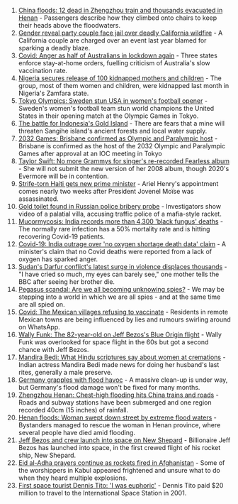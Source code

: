 1. [China floods: 12 dead in Zhengzhou train and thousands evacuated in Henan](https://www.bbc.co.uk/news/world-asia-china-57861067) - Passengers describe how they climbed onto chairs to keep their heads above the floodwaters.
2. [Gender reveal party couple face jail over deadly California wildfire](https://www.bbc.co.uk/news/world-us-canada-57898993) - A California couple are charged over an event last year blamed for sparking a deadly blaze.
3. [Covid: Anger as half of Australians in lockdown again](https://www.bbc.co.uk/news/world-australia-57911032) - Three states enforce stay-at-home orders, fuelling criticism of Australia's slow vaccination rate.
4. [Nigeria secures release of 100 kidnapped mothers and children](https://www.bbc.co.uk/news/world-africa-57910833) - The group, most of them women and children, were kidnapped last month in Nigeria's Zamfara state.
5. [Tokyo Olympics: Sweden stun USA in women's football opener](https://www.bbc.co.uk/sport/olympics/57912250) - Sweden's women's football team stun world champions the United States in their opening match at the Olympic Games in Tokyo.
6. [The battle for Indonesia's Gold Island](https://www.bbc.co.uk/news/world-asia-57902815) - There are fears that a mine will threaten Sangihe island's ancient forests and local water supply.
7. [2032 Games: Brisbane confirmed as Olympic and Paralympic host](https://www.bbc.co.uk/sport/olympics/57912026) - Brisbane is confirmed as the host of the 2032 Olympic and Paralympic Games after approval at an IOC meeting in Tokyo
8. [Taylor Swift: No more Grammys for singer's re-recorded Fearless album](https://www.bbc.co.uk/news/entertainment-arts-57913404) - She will not submit the new version of her 2008 album, though 2020's Evermore will be in contention.
9. [Strife-torn Haiti gets new prime minister](https://www.bbc.co.uk/news/world-latin-america-57910829) - Ariel Henry's appointment comes nearly two weeks after President Jovenel Moïse was assassinated.
10. [Gold toilet found in Russian police bribery probe](https://www.bbc.co.uk/news/world-europe-57914270) - Investigators show video of a palatial villa, accusing traffic police of a mafia-style racket.
11. [Mucormycosis: India records more than 4,300 'black fungus' deaths](https://www.bbc.co.uk/news/world-asia-india-57897682) - The normally rare infection has a 50% mortality rate and is hitting recovering Covid-19 patients.
12. [Covid-19: India outrage over 'no oxygen shortage death data' claim](https://www.bbc.co.uk/news/world-asia-india-57911638) - A minister's claim that no Covid deaths were reported from a lack of oxygen has sparked anger.
13. [Sudan's Darfur conflict's latest surge in violence displaces thousands](https://www.bbc.co.uk/news/world-africa-57899843) - "I have cried so much, my eyes can barely see," one mother tells the BBC after seeing her brother die.
14. [Pegasus scandal: Are we all becoming unknowing spies?](https://www.bbc.co.uk/news/technology-57910355) - We may be stepping into a world in which we are all spies - and at the same time are all spied on.
15. [Covid: The Mexican villages refusing to vaccinate](https://www.bbc.co.uk/news/world-latin-america-57893466) - Residents in remote Mexican towns are being influenced by lies and rumours swirling around on WhatsApp.
16. [Wally Funk: The 82-year-old on Jeff Bezos's Blue Origin flight](https://www.bbc.co.uk/news/world-us-canada-57686654) - Wally Funk was overlooked for space flight in the 60s but got a second chance with Jeff Bezos.
17. [Mandira Bedi: What Hindu scriptures say about women at cremations](https://www.bbc.co.uk/news/world-asia-india-57894855) - Indian actress Mandira Bedi made news for doing her husband's last rites, generally a male preserve.
18. [Germany grapples with flood havoc](https://www.bbc.co.uk/news/world-europe-57902024) - A massive clean-up is under way, but Germany's flood damage won't be fixed for many months.
19. [Zhengzhou Henan: Chest-high flooding hits China trains and roads](https://www.bbc.co.uk/news/world-asia-57908888) - Roads and subway stations have been submerged and one region recorded 40cm (15 inches) of rainfall.
20. [Henan floods: Woman swept down street by extreme flood waters](https://www.bbc.co.uk/news/world-asia-57912150) - Bystanders managed to rescue the woman in Henan province, where several people have died amid flooding.
21. [Jeff Bezos and crew launch into space on New Shepard](https://www.bbc.co.uk/news/world-57900620) - Billionaire Jeff Bezos has launched into space, in the first crewed flight of his rocket ship, New Shepard.
22. [Eid al-Adha prayers continue as rockets fired in Afghanistan](https://www.bbc.co.uk/news/world-asia-57900618) - Some of the worshippers in Kabul appeared frightened and unsure what to do when they heard multiple explosions.
23. [First space tourist Dennis Tito: 'I was euphoric'](https://www.bbc.co.uk/news/business-57891867) - Dennis Tito paid $20 million to travel to the International Space Station in 2001.
